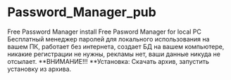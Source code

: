# Password_Manager_pub
Free Password Manager install
Free Pasword Manager for local PC
Бесплатный менеджер паролей для локального использования на вашем ПК, работает без интернета, создает БД на вашем компьютере, никакие регистрации не нужны, рекламы нет, ваши данные никуда не отсылает.
**ВНИМАНИЕ!!! **Установка: Скачать архив, запустить установку из архива.
